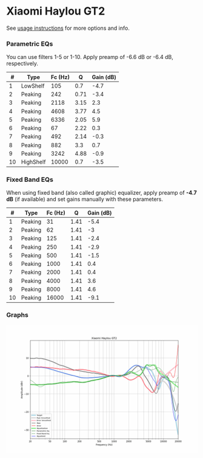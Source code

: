 # Xiaomi Haylou GT2
See [usage instructions](https://github.com/jaakkopasanen/AutoEq#usage) for more options and info.

### Parametric EQs
You can use filters 1-5 or 1-10. Apply preamp of -6.6 dB or -6.4 dB, respectively.

|   # | Type      |   Fc (Hz) |    Q |   Gain (dB) |
|-----|-----------|-----------|------|-------------|
|   1 | LowShelf  |       105 | 0.7  |        -4.7 |
|   2 | Peaking   |       242 | 0.71 |        -3.4 |
|   3 | Peaking   |      2118 | 3.15 |         2.3 |
|   4 | Peaking   |      4608 | 3.77 |         4.5 |
|   5 | Peaking   |      6336 | 2.05 |         5.9 |
|   6 | Peaking   |        67 | 2.22 |         0.3 |
|   7 | Peaking   |       492 | 2.14 |        -0.3 |
|   8 | Peaking   |       882 | 3.3  |         0.7 |
|   9 | Peaking   |      3242 | 4.88 |        -0.9 |
|  10 | HighShelf |     10000 | 0.7  |        -3.5 |

### Fixed Band EQs
When using fixed band (also called graphic) equalizer, apply preamp of **-4.7 dB** (if available) and set gains manually with these parameters.

|   # | Type    |   Fc (Hz) |    Q |   Gain (dB) |
|-----|---------|-----------|------|-------------|
|   1 | Peaking |        31 | 1.41 |        -5.4 |
|   2 | Peaking |        62 | 1.41 |        -3   |
|   3 | Peaking |       125 | 1.41 |        -2.4 |
|   4 | Peaking |       250 | 1.41 |        -2.9 |
|   5 | Peaking |       500 | 1.41 |        -1.5 |
|   6 | Peaking |      1000 | 1.41 |         0.4 |
|   7 | Peaking |      2000 | 1.41 |         0.4 |
|   8 | Peaking |      4000 | 1.41 |         3.6 |
|   9 | Peaking |      8000 | 1.41 |         4.6 |
|  10 | Peaking |     16000 | 1.41 |        -9.1 |

### Graphs
![](./Xiaomi%20Haylou%20GT2.png)
